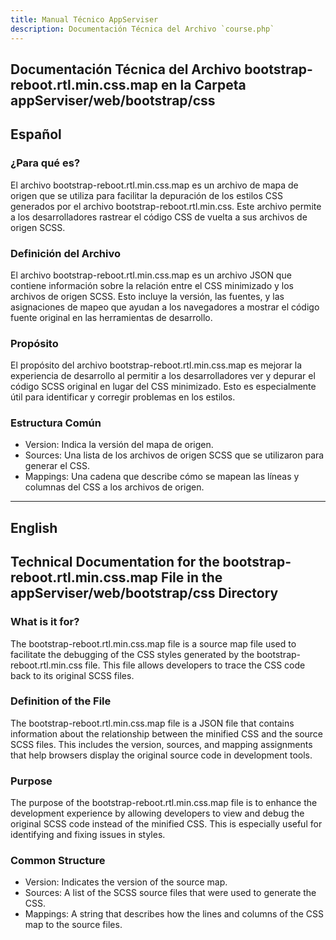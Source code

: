 ```yaml
---
title: Manual Técnico AppServiser
description: Documentación Técnica del Archivo `course.php`
---
```


## Documentación Técnica del Archivo bootstrap-reboot.rtl.min.css.map en la Carpeta appServiser/web/bootstrap/css

## Español

### ¿Para qué es?
El archivo bootstrap-reboot.rtl.min.css.map es un archivo de mapa de origen que se utiliza para facilitar la depuración de los estilos CSS generados por el archivo bootstrap-reboot.rtl.min.css. Este archivo permite a los desarrolladores rastrear el código CSS de vuelta a sus archivos de origen SCSS.

### Definición del Archivo
El archivo bootstrap-reboot.rtl.min.css.map es un archivo JSON que contiene información sobre la relación entre el CSS minimizado y los archivos de origen SCSS. Esto incluye la versión, las fuentes, y las asignaciones de mapeo que ayudan a los navegadores a mostrar el código fuente original en las herramientas de desarrollo.

### Propósito
El propósito del archivo bootstrap-reboot.rtl.min.css.map es mejorar la experiencia de desarrollo al permitir a los desarrolladores ver y depurar el código SCSS original en lugar del CSS minimizado. Esto es especialmente útil para identificar y corregir problemas en los estilos.

### Estructura Común
- Version: Indica la versión del mapa de origen.
- Sources: Una lista de los archivos de origen SCSS que se utilizaron para generar el CSS.
- Mappings: Una cadena que describe cómo se mapean las líneas y columnas del CSS a los archivos de origen.

---

## English

## Technical Documentation for the bootstrap-reboot.rtl.min.css.map File in the appServiser/web/bootstrap/css Directory

### What is it for?
The bootstrap-reboot.rtl.min.css.map file is a source map file used to facilitate the debugging of the CSS styles generated by the bootstrap-reboot.rtl.min.css file. This file allows developers to trace the CSS code back to its original SCSS files.

### Definition of the File
The bootstrap-reboot.rtl.min.css.map file is a JSON file that contains information about the relationship between the minified CSS and the source SCSS files. This includes the version, sources, and mapping assignments that help browsers display the original source code in development tools.

### Purpose
The purpose of the bootstrap-reboot.rtl.min.css.map file is to enhance the development experience by allowing developers to view and debug the original SCSS code instead of the minified CSS. This is especially useful for identifying and fixing issues in styles.

### Common Structure
- Version: Indicates the version of the source map.
- Sources: A list of the SCSS source files that were used to generate the CSS.
- Mappings: A string that describes how the lines and columns of the CSS map to the source files.

